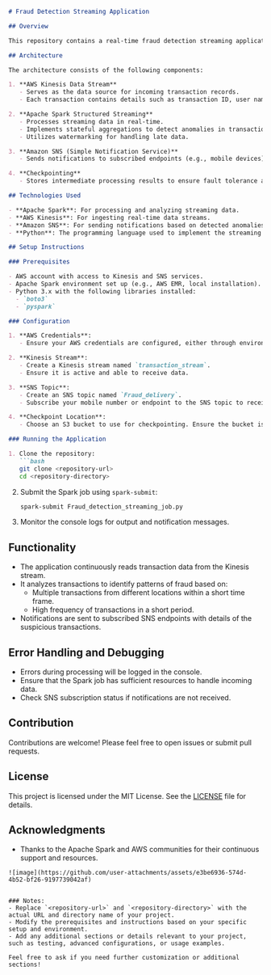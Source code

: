 ```markdown
# Fraud Detection Streaming Application

## Overview

This repository contains a real-time fraud detection streaming application built using Apache Spark and AWS services. The application consumes transaction data from an AWS Kinesis stream, processes the data to identify suspicious transactions, and sends notifications via Amazon SNS.

## Architecture

The architecture consists of the following components:

1. **AWS Kinesis Data Stream**
   - Serves as the data source for incoming transaction records.
   - Each transaction contains details such as transaction ID, user name, card number, amount, timestamp, and location.

2. **Apache Spark Structured Streaming**
   - Processes streaming data in real-time.
   - Implements stateful aggregations to detect anomalies in transaction patterns.
   - Utilizes watermarking for handling late data.

3. **Amazon SNS (Simple Notification Service)**
   - Sends notifications to subscribed endpoints (e.g., mobile devices) when suspicious transactions are detected.

4. **Checkpointing**
   - Stores intermediate processing results to ensure fault tolerance and allow recovery in case of failures.

## Technologies Used

- **Apache Spark**: For processing and analyzing streaming data.
- **AWS Kinesis**: For ingesting real-time data streams.
- **Amazon SNS**: For sending notifications based on detected anomalies.
- **Python**: The programming language used to implement the streaming application.

## Setup Instructions

### Prerequisites

- AWS account with access to Kinesis and SNS services.
- Apache Spark environment set up (e.g., AWS EMR, local installation).
- Python 3.x with the following libraries installed:
  - `boto3`
  - `pyspark`

### Configuration

1. **AWS Credentials**:
   - Ensure your AWS credentials are configured, either through environment variables or the AWS CLI.

2. **Kinesis Stream**:
   - Create a Kinesis stream named `transaction_stream`.
   - Ensure it is active and able to receive data.

3. **SNS Topic**:
   - Create an SNS topic named `Fraud_delivery`.
   - Subscribe your mobile number or endpoint to the SNS topic to receive notifications.

4. **Checkpoint Location**:
   - Choose an S3 bucket to use for checkpointing. Ensure the bucket is accessible to your Spark application.

### Running the Application

1. Clone the repository:
   ```bash
   git clone <repository-url>
   cd <repository-directory>
   ```

2. Submit the Spark job using `spark-submit`:
   ```bash
   spark-submit Fraud_detection_streaming_job.py
   ```

3. Monitor the console logs for output and notification messages.

## Functionality

- The application continuously reads transaction data from the Kinesis stream.
- It analyzes transactions to identify patterns of fraud based on:
  - Multiple transactions from different locations within a short time frame.
  - High frequency of transactions in a short period.
- Notifications are sent to subscribed SNS endpoints with details of the suspicious transactions.

## Error Handling and Debugging

- Errors during processing will be logged in the console.
- Ensure that the Spark job has sufficient resources to handle incoming data.
- Check SNS subscription status if notifications are not received.

## Contribution

Contributions are welcome! Please feel free to open issues or submit pull requests.

## License

This project is licensed under the MIT License. See the [LICENSE](LICENSE) file for details.

## Acknowledgments

- Thanks to the Apache Spark and AWS communities for their continuous support and resources.
```
![image](https://github.com/user-attachments/assets/e3be6936-574d-4b52-bf26-9197739042af)


### Notes:
- Replace `<repository-url>` and `<repository-directory>` with the actual URL and directory name of your project.
- Modify the prerequisites and instructions based on your specific setup and environment.
- Add any additional sections or details relevant to your project, such as testing, advanced configurations, or usage examples.

Feel free to ask if you need further customization or additional sections!
